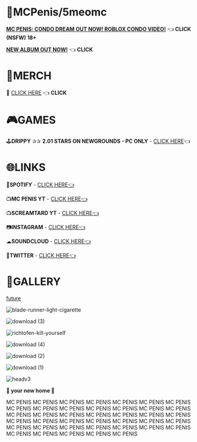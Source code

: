 # 🌃MCPenis/5meomc

**[MC PENIS: CONDO DREAM OUT NOW! ROBLOX CONDO VIDEO!](https://www.xvideos.com/video77857127/mc_penis_condo_dream)** 👈 **CLICK (NSFW) 18+**

**[NEW ALBUM OUT NOW!](https://open.spotify.com/album/1RVCayn0LMIwyFSldHlbOU?si=lc7jut_aRIK65CQ803B3UA)** 👈 **CLICK**

# 🏪MERCH

🛒 [CLICK HERE](https://5meomc.printify.me/products)  👈 **CLICK**

# 🎮GAMES

🕹**DRIPPY** ✰✰ **2.01 STARS ON NEWGROUNDS - PC ONLY** - [CLICK HERE]( https://www.newgrounds.com/portal/view/849352)👈

# 🌐LINKS

🎵**SPOTIFY** - [CLICK HERE👈](https://open.spotify.com/artist/5lDAjxt5f3kf3HhuTbmaja?si=pgiW6MfURsOiYL4HiiKuVA)

📺**MC PENIS YT** - [CLICK HERE👈](https://www.youtube.com/channel/UCdJREfEoXFABKWxv57Y-MBA)

📺**SCREAMTARD YT** - [CLICK HERE👈](https://www.youtube.com/channel/UCVzpnXOYzVWJwPOg-CXQYuA)

📷**INSTAGRAM** - [CLICK HERE👈](https://www.instagram.com/5meomc/)

☁**SOUNDCLOUD** - [CLICK HERE👈](https://soundcloud.com/mcpeni2)

🐥**TWITTER** - [CLICK HERE👈](https://twitter.com/Screamtard)

# 🎨GALLERY
 
[future](https://github.com/PlanetaryVision/PlanetaryVision.github.io/assets/111039846/2879b304-087b-4b4e-b9b1-8ff95b9c5ad8)

![blade-runner-light-cigarette](https://github.com/PlanetaryVision/PlanetaryVision.github.io/assets/111039846/1526e754-5b9d-4500-9933-3218a8bb4639)

![download (3)](https://user-images.githubusercontent.com/111039846/235381743-ad5694ed-fed1-45c8-9d5f-c6d1965fccb1.gif)

![richtofen-kill-yourself](https://github.com/PlanetaryVision/PlanetaryVision.github.io/assets/111039846/a4df18bc-2858-4770-bf24-c00f403a26dd)

![download (4)](https://user-images.githubusercontent.com/111039846/235381746-bf70bbfe-2b50-4008-bbbf-75cf157c11bb.gif)

![download (2)](https://user-images.githubusercontent.com/111039846/235381760-60974ae1-97c2-4451-8830-985993ad10c6.gif)

![download (1)](https://user-images.githubusercontent.com/111039846/235381762-51940659-8676-4c84-b057-03093d6ac264.gif)

![headv3](https://github.com/PlanetaryVision/PlanetaryVision.github.io/assets/111039846/4df168fd-b3d0-468c-a13d-5cf57ff553c5)

**🏡 your new home 🏡**

MC PENIS MC PENIS MC PENIS MC PENIS MC PENIS MC PENIS MC PENIS MC PENIS MC PENIS MC PENIS MC PENIS MC PENIS MC PENIS MC PENIS MC PENIS MC PENIS MC PENIS MC PENIS MC PENIS 
MC PENIS MC PENIS MC PENIS MC PENIS MC PENIS MC PENIS MC PENIS MC PENIS MC PENIS MC PENIS MC PENIS MC PENIS MC PENIS MC PENIS MC PENIS MC PENIS MC PENIS MC PENIS MC PENIS MC PENIS MC PENIS 
